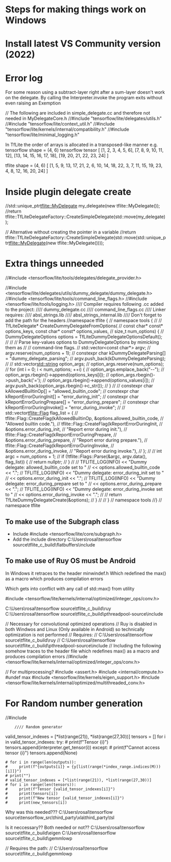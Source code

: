 # Steps for making things work on Windows

# Install latest VS Community version (2022)

# Error log
For some reason using a subtract-layer right after a sum-layer doesn't work on the delegate.
By calling the Interpreter.invoke the program exits without even raising an Exemption 



// The following are included in simple_delegate.cc and therefore not needed in MyDelegateCore.h
//#include "tensorflow/lite/delegates/utils.h"
//#include "tensorflow/lite/context_util.h"
//#include "tensorflow/lite/kernels/internal/compatibility.h"
//#include "tensorflow/lite/minimal_logging.h"

In TfLite the order of arrays is allocated in a transposed-like manner
e.g.
tensorflow shape = (4, 6)
tensorflow tensor
[
    [1, 2, 3, 4, 5, 6],
    [7, 8, 9, 10, 11, 12],
    [13, 14, 15, 16, 17, 18],
    [19, 20, 21, 22, 23, 24]
]

tflite shape = (4, 6)
[
    [1, 5, 9, 13, 17, 21,
    2, 6, 10, 14, 18, 22,
    3, 7, 11, 15, 19, 23,
    4, 8, 12, 16, 20, 24]
]

# Inside plugin delegate create
//std::unique_ptr<tflite::MyDelegate> my_delegate(new tflite::MyDelegate());
//return tflite::TfLiteDelegateFactory::CreateSimpleDelegate(std::move(my_delegate));

// Alternative without creating the pointer in a variable
//return tflite::TfLiteDelegateFactory::CreateSimpleDelegate(std::move(std::unique_ptr<tflite::MyDelegate>(new tflite::MyDelegate())));
        

# Extra things unneeded
//#include <tensorflow/lite/tools/delegates/delegate_provider.h>

//#include <tensorflow/lite/delegates/utils/dummy_delegate/dummy_delegate.h>
//#include <tensorflow/lite/tools/command_line_flags.h>
//#include <tensorflow/lite/tools/logging.h>
//// Compiler requires following .cc added to the project:
//// dummy_delegate.cc
//// command_line_flags.cc
//// Linker requires:
//// absl_strings.lib
//// absl_strings_internal.lib
//// Don't forget to add the path for the headers
//namespace tflite {
//    namespace tools {
//
//        TfLiteDelegate* CreateDummyDelegateFromOptions(
//            const char* const* options_keys, const char* const* options_values,
//            size_t num_options) {
//            DummyDelegateOptions options = TfLiteDummyDelegateOptionsDefault();
//
//            // Parse key-values options to DummyDelegateOptions by mimicking them as
//            // command-line flags.
//            std::vector<const char*> argv;
//            argv.reserve(num_options + 1);
//            constexpr char kDummyDelegateParsing[] = "dummy_delegate_parsing";
//            argv.push_back(kDummyDelegateParsing);
//
//            std::vector<std::string> option_args;
//            option_args.reserve(num_options);
//            for (int i = 0; i < num_options; ++i) {
//                option_args.emplace_back("--");
//                option_args.rbegin()->append(options_keys[i]);
//                option_args.rbegin()->push_back('=');
//                option_args.rbegin()->append(options_values[i]);
//                argv.push_back(option_args.rbegin()->c_str());
//            }
//
//            constexpr char kAllowedBuiltinOp[] = "allowed_builtin_code";
//            constexpr char kReportErrorDuringInit[] = "error_during_init";
//            constexpr char kReportErrorDuringPrepare[] = "error_during_prepare";
//            constexpr char kReportErrorDuringInvoke[] = "error_during_invoke";
//
//            std::vector<tflite::Flag> flag_list = {
//                tflite::Flag::CreateFlag(kAllowedBuiltinOp, &options.allowed_builtin_code,
//                                         "Allowed builtin code."),
//                tflite::Flag::CreateFlag(kReportErrorDuringInit,
//                                         &options.error_during_init,
//                                         "Report error during init."),
//                tflite::Flag::CreateFlag(kReportErrorDuringPrepare,
//                                         &options.error_during_prepare,
//                                         "Report error during prepare."),
//                tflite::Flag::CreateFlag(kReportErrorDuringInvoke,
//                                         &options.error_during_invoke,
//                                         "Report error during invoke."),
//            };
//
//            int argc = num_options + 1;
//            if (!tflite::Flags::Parse(&argc, argv.data(), flag_list)) {
//                return nullptr;
//            }
//
//            TFLITE_LOG(INFO) << "Dummy delegate: allowed_builtin_code set to "
//                << options.allowed_builtin_code << ".";
//            TFLITE_LOG(INFO) << "Dummy delegate: error_during_init set to "
//                << options.error_during_init << ".";
//            TFLITE_LOG(INFO) << "Dummy delegate: error_during_prepare set to "
//                << options.error_during_prepare << ".";
//            TFLITE_LOG(INFO) << "Dummy delegate: error_during_invoke set to "
//                << options.error_during_invoke << ".";
//
//            return TfLiteDummyDelegateCreate(&options);
//        }
//
//    }  // namespace tools
//}  // namespace tflite


## To make use of the Subgraph class
- Include 
#include <tensorflow/lite/core/subgraph.h>
- Add the include directory
C:\Users\rosal\tensorflow source\tflite_c_build\flatbuffers\include



## To make use of Ruy OS must be Android
In Windows it retraces to the header minwindef.h
Which redefined the max() as a macro which produces compilation errors

Which gets into conflict with any call of std::max() from utility

#include <tensorflow/lite/kernels/internal/optimized/integer_ops/conv.h>

C:\Users\rosal\tensorflow source\tflite_c_build\ruy
C:\Users\rosal\tensorflow source\tflite_c_build\pthreadpool-source\include



// Necessary for convolutional optimized operations
// Ruy is disabled in both Windwos and Linux (Only available in Android) so technically optimization is not performed
// Requires: 
// C:\Users\rosal\tensorflow source\tflite_c_build\ruy
// C:\Users\rosal\tensorflow source\tflite_c_build\pthreadpool-source\include
// Including the following somehow traces to the header file which redefines max() as a macro and produces compilation errors
//#include <tensorflow/lite/kernels/internal/optimized/integer_ops/conv.h>



// For multiprocessing?
#include <assert.h>
#include <internal/compute.h>
#undef max
#include <tensorflow/lite/kernels/eigen_support.h>
#include <tensorflow/lite/kernels/internal/optimized/multithreaded_conv.h>

# For Random number generation
//#include <random>

		//// Random generator
		
		


valid_tensor_indexes = [*list(range(21)), *list(range(27,30))]
        tensors = []
        for i in valid_tensor_indexes:
            try:
                # print(f"Tensor {i}")
                tensors.append(interpreter.get_tensor(i))
            except:
                # print(f"Cannot access tensor {i}")
                tensors.append(None)




    # for i in range(len(outputs)):
    #     print(f"{outputs[i]} = {y[list(range(*index_range.indices(M)))[i]]}")
    # print("")
    # valid_tensor_indexes = [*list(range(21)), *list(range(27,30))]
    # for i in range(len(tensors)):
    #     print(f"Tensor {valid_tensor_indexes[i]}")
    #     print(tensors[i])
    #     print(f"New tensor {valid_tensor_indexes[i]}")
    #     print(new_tensors[i])



Why was this needed???
C:\Users\rosal\tensorflow source\tensorflow_src\third_party\xla\third_party\tsl

Is it neccessary??
Both needed or not??
C:\Users\rosal\tensorflow source\tflite_c_build\eigen
C:\Users\rosal\tensorflow source\tflite_c_build\gemmlowp


// Requires the path:
// C:\Users\rosal\tensorflow source\tflite_c_build\gemmlowp

